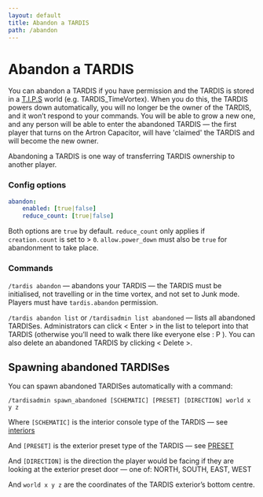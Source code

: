 ```yaml
---
layout: default
title: Abandon a TARDIS
path: /abandon
---
```


Abandon a TARDIS
================

You can abandon a TARDIS if you have permission and the TARDIS is stored in a [T.I.P.S](tips) world (e.g.
TARDIS_TimeVortex). When you do this, the TARDIS powers down automatically, you will no longer be the owner of the
TARDIS, and it won’t respond to your commands. You will be able to grow a new one, and any person will be able to enter
the abandoned TARDIS — the first player that turns on the Artron Capacitor, will have 'claimed' the TARDIS and will
become the new owner.

Abandoning a TARDIS is one way of transferring TARDIS ownership to another player.

### Config options

```yaml title="/plugins/TARDIS/config.yml"
abandon:
	enabled: [true|false]
	reduce_count: [true|false]
```

Both options are `true` by default. `reduce_count` only applies if `creation.count` is set to > `0`. `allow.power_down`
must also be `true` for abandonment to take place.

### Commands

`/tardis abandon` — abandons your TARDIS — the TARDIS must be initialised, not travelling or in the time vortex, and not
set to Junk mode. Players must have `tardis.abandon` permission.

`/tardis abandon list` or `/tardisadmin list abandoned` — lists all abandoned TARDISes. Administrators
can click < Enter > in the list to teleport into that TARDIS (otherwise you’ll need to walk there like everyone else :
P ). You can also delete an abandoned TARDIS by clicking < Delete >.

## Spawning abandoned TARDISes

You can spawn abandoned TARDISes automatically with a command:

    /tardisadmin spawn_abandoned [SCHEMATIC] [PRESET] [DIRECTION] world x y z

Where `[SCHEMATIC]` is the interior console type of the TARDIS — see [interiors](interiors)

And `[PRESET]` is the exterior preset type of the TARDIS —
see [PRESET](http://thenosefairy.duckdns.org/TARDIS_java_docs/me/eccentric_nz/TARDIS/enumeration/PRESET.html)

And `[DIRECTION]` is the direction the player would be facing if they are looking at the exterior preset door — one of:
NORTH, SOUTH, EAST, WEST

And `world x y z` are the coordinates of the TARDIS exterior’s bottom centre.

